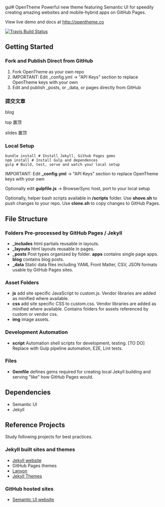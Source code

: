 gul# OpenTheme
Powerful new theme featuring Semantic UI for speedily creating amazing websites and mobile-hybrid apps on GitHub Pages.

View live demo and docs at http://opentheme.co 

<a href="https://travis-ci.org/open-start/opentheme"><img src="https://travis-ci.org/open-start/opentheme.svg" alt="Travis Build Status"></a>
<!-- <a href="https://codeclimate.com/github/open-start/opentheme"><img src="https://codeclimate.com/github/open-start/opentheme/badges/gpa.svg" /></a> -->


## Getting Started

### Fork and Publish Direct from GitHub

1. Fork OpenTheme as your own repo
2. IMPORTANT: Edit _config.yml -> "API Keys" section to replace OpenTheme keys with your own
3. Edit and publish _posts, or _data, or pages directly from GitHub
### 提交文章
blog

top 置顶

slides 置顶

### Local Setup

```
bundle install # Install Jekyll, Github Pages gems
npm install # Install Gulp and dependences
gulp # Build, test, serve and watch your local setup
```

IMPORTANT: Edit **_config.yml** -> "API Keys" section to replace OpenTheme keys with your own

Optionally edit **gulpfile.js** -> BrowserSync host, port to your local setup

Optionally, helper bash scripts available in **/scripts** folder. Use **shove.sh** to push changes to your repo. Use **clone.sh** to copy changes to GitHub Pages.

## File Structure

### Folders Pre-processed by GitHub Pages / Jekyll

- **_includes** html partials reusable in layouts.
- **_layouts** html layouts reusable in pages. 
- **_posts** Post types organized by folder. **apps** contains single page apps. **blog** contains blog posts.
- **_data** Static data files including YAML Front Matter, CSV, JSON formats usable by GitHub Pages sites.

### Asset Folders

- **js** add site specific JavaScript to custom.js. Vendor libraries are added as minified where available.
- **css** add site specific CSS to custom.css. Vendor libraries are added as minified where available. Contains folders for assets referenced by custom or vendor css.
- **img** image assets.

### Development Automation

- **script** Automation shell scripts for development, testing. [TO DO] Replace with Gulp pipeline automation, E2E, Lint tests.

### Files

- **Gemfile** defines gems required for creating local Jekyll building and serving "like" how GitHub Pages would.

## Dependencies

- Semantic UI
- Jekyll

## Reference Projects

Study following projects for best practices.

### Jekyll built sites and themes

- [Jekyll website](http://jekyllrb.com/)
- GitHub Pages themes
- [Lanyon](https://github.com/poole/lanyon)
- [Jekyll Themes](http://jekyllthemes.org/)

### GitHub hosted sites

- [Semantic UI website](http://www.semantic-ui.com)
